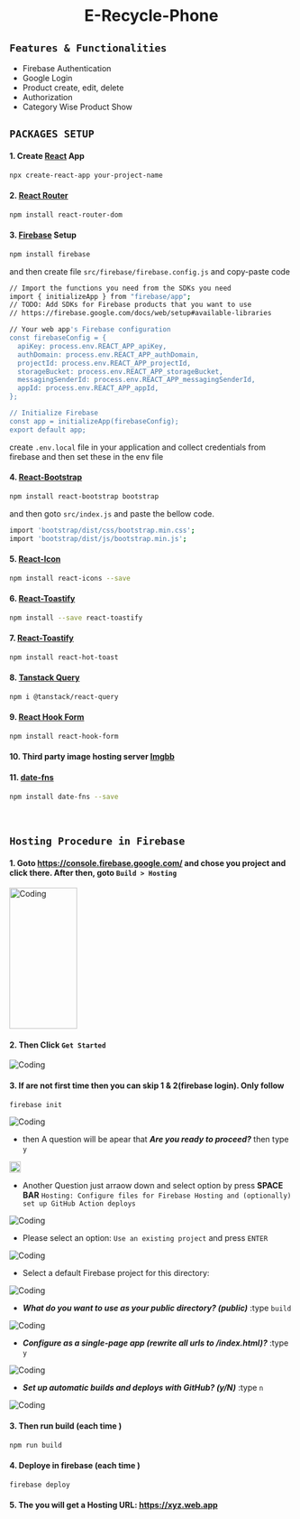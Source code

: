 <div align='center'>

# E-Recycle-Phone
</div>

## `Features & Functionalities`
- Firebase Authentication
- Google Login
- Product create, edit, delete
- Authorization
- Category Wise Product Show


## `PACKAGES SETUP`
#### 1. Create [React](https://reactjs.org/) App
```bash
npx create-react-app your-project-name
```

#### 2. [React Router](https://reactrouter.com/en/main)
```bash
npm install react-router-dom
```
#### 3. [Firebase](https://console.firebase.google.com/) Setup
```bash
npm install firebase
```
and then create file `src/firebase/firebase.config.js` and copy-paste code

```bash
// Import the functions you need from the SDKs you need
import { initializeApp } from "firebase/app";
// TODO: Add SDKs for Firebase products that you want to use
// https://firebase.google.com/docs/web/setup#available-libraries

// Your web app's Firebase configuration
const firebaseConfig = {
  apiKey: process.env.REACT_APP_apiKey,
  authDomain: process.env.REACT_APP_authDomain,
  projectId: process.env.REACT_APP_projectId,
  storageBucket: process.env.REACT_APP_storageBucket,
  messagingSenderId: process.env.REACT_APP_messagingSenderId,
  appId: process.env.REACT_APP_appId,
};

// Initialize Firebase
const app = initializeApp(firebaseConfig);
export default app;
```
create `.env.local` file in your application and collect credentials from firebase and then set these in the env file

#### 4. [React-Bootstrap](https://react-bootstrap.github.io/)
  ```bash
  npm install react-bootstrap bootstrap
  ```
  and then goto `src/index.js` and paste the bellow code.
  ```bash
  import 'bootstrap/dist/css/bootstrap.min.css';
  import 'bootstrap/dist/js/bootstrap.min.js';
  ```

#### 5. [React-Icon](https://react-icons.github.io/react-icons/)
  ```bash
  npm install react-icons --save
  ```

#### 6. [React-Toastify](https://www.npmjs.com/package/react-toastify)
  ```bash
  npm install --save react-toastify
  ```
#### 7. [React-Toastify](https://react-hot-toast.com/)
  ```bash
  npm install react-hot-toast
  ```
#### 8. [Tanstack Query](https://tanstack.com/)
```bash
npm i @tanstack/react-query
```
#### 9. [React Hook Form](https://react-hook-form.com/)
```bash
npm install react-hook-form
```

#### 10. Third party image hosting server [Imgbb](https://imgbb.com/)

#### 11. [date-fns](https://www.npmjs.com/package/date-fns/)
```bash
npm install date-fns --save
```

<br>


## `Hosting Procedure in Firebase`
#### 1. Goto https://console.firebase.google.com/ and chose you project and click there. After then, goto `Build > Hosting`

<img alt="Coding" height="250px" width="120px"  src="https://snipboard.io/kvcj7U.jpg"/>

#### 2. Then Click `Get Started`

<img alt="Coding" src="https://snipboard.io/j93oL5.jpg"/>

#### 3. If are not first time then you can skip 1 & 2(firebase login). Only follow 
```bash
firebase init
```

<img alt="Coding" src="https://snipboard.io/loRr1Q.jpg"/>
<br>

- then A question will be apear that ***Are you ready to proceed?*** then type `y`

<img alt="Coding" height="20px"  src="https://snipboard.io/skXvZz.jpg"/>

- Another Question just arraow down and select option by press **SPACE BAR** `Hosting: Configure files for Firebase Hosting and (optionally) set up GitHub Action deploys` 

<img alt="Coding" src="https://snipboard.io/5heC4H.jpg"/>

- Please select an option: `Use an existing project` and press `ENTER` 

<img alt="Coding" src="https://snipboard.io/5heC4H.jpg"/>

- Select a default Firebase project for this directory:
<img alt="Coding" src="https://snipboard.io/EJTdH3.jpg"/>

- ***What do you want to use as your public directory? (public)*** :type `build`
<img alt="Coding" src="https://snipboard.io/eKMdbJ.jpg"/>

- ***Configure as a single-page app (rewrite all urls to /index.html)?*** :type `y`
<img alt="Coding" src="https://snipboard.io/EtHBrK.jpg"/>

- ***Set up automatic builds and deploys with GitHub? (y/N)*** :type `n`
<img alt="Coding" src="https://snipboard.io/VUEPal.jpg"/>


#### 3. Then run build (each time )
```bash
npm run build
```

#### 4. Deploye in firebase (each time )
```bash
firebase deploy
```

#### 5. The you will get a Hosting URL: https://xyz.web.app

